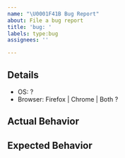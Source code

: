 ```yaml
---
name: "\U0001F41B Bug Report"
about: File a bug report
title: 'bug: '
labels: type:bug
assignees: ''

---
```


## Details

- OS: ?
- Browser: Firefox | Chrome | Both ?

## Actual Behavior

<!-- Describe what is happening -->

## Expected Behavior

<!-- Describe what should be happening -->
